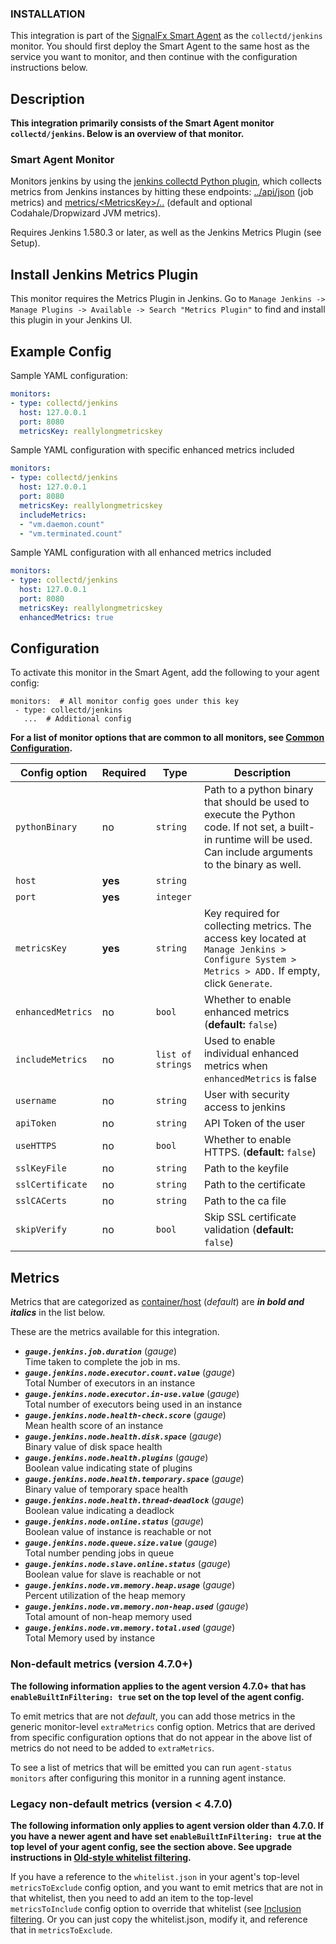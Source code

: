 
<!--- Generated by to-integrations-repo script in Smart Agent repo, DO NOT MODIFY HERE --->

### INSTALLATION

This integration is part of the [SignalFx Smart Agent](https://github.com/signalfx/integrations/tree/master/signalfx-agent)[](sfx_link:signalfx-agent)
as the `collectd/jenkins` monitor. You should first deploy the Smart Agent to the
same host as the service you want to monitor, and then continue with the
configuration instructions below.

<!--- GENERATED BY (This comment exists for maintaining compatibility with to-product-docs) --->

## Description

**This integration primarily consists of the Smart Agent monitor `collectd/jenkins`.
Below is an overview of that monitor.**

### Smart Agent Monitor


Monitors jenkins by using the
[jenkins collectd Python
plugin](https://github.com/signalfx/collectd-jenkins), which collects
metrics from Jenkins instances by hitting these endpoints:
[../api/json](https://wiki.jenkins.io/display/jenkins/remote+access+api)
(job metrics)  and
[metrics/&lt;MetricsKey&gt;/..](https://wiki.jenkins.io/display/JENKINS/Metrics+Plugin)
(default and optional Codahale/Dropwizard JVM metrics).

Requires Jenkins 1.580.3 or later, as well as the Jenkins Metrics Plugin (see Setup).

<!--- SETUP --->
## Install Jenkins Metrics Plugin
This monitor requires the Metrics Plugin in Jenkins. Go to `Manage Jenkins -> Manage Plugins -> Available -> Search "Metrics Plugin"`
to find and install this plugin in your Jenkins UI.


<!--- SETUP --->
## Example Config

Sample YAML configuration:

```yaml
monitors:
- type: collectd/jenkins
  host: 127.0.0.1
  port: 8080
  metricsKey: reallylongmetricskey
```

Sample YAML configuration with specific enhanced metrics included

```yaml
monitors:
- type: collectd/jenkins
  host: 127.0.0.1
  port: 8080
  metricsKey: reallylongmetricskey
  includeMetrics:
  - "vm.daemon.count"
  - "vm.terminated.count"
```

Sample YAML configuration with all enhanced metrics included

```yaml
monitors:
- type: collectd/jenkins
  host: 127.0.0.1
  port: 8080
  metricsKey: reallylongmetricskey
  enhancedMetrics: true
```


## Configuration

To activate this monitor in the Smart Agent, add the following to your
agent config:

```
monitors:  # All monitor config goes under this key
 - type: collectd/jenkins
   ...  # Additional config
```

**For a list of monitor options that are common to all monitors, see [Common
Configuration](https://github.com/signalfx/signalfx-agent/tree/master/docs/monitors/../monitor-config.md#common-configuration).**


| Config option | Required | Type | Description |
| --- | --- | --- | --- |
| `pythonBinary` | no | `string` | Path to a python binary that should be used to execute the Python code. If not set, a built-in runtime will be used.  Can include arguments to the binary as well. |
| `host` | **yes** | `string` |  |
| `port` | **yes** | `integer` |  |
| `metricsKey` | **yes** | `string` | Key required for collecting metrics.  The access key located at `Manage Jenkins > Configure System > Metrics > ADD.` If empty, click `Generate`. |
| `enhancedMetrics` | no | `bool` | Whether to enable enhanced metrics (**default:** `false`) |
| `includeMetrics` | no | `list of strings` | Used to enable individual enhanced metrics when `enhancedMetrics` is false |
| `username` | no | `string` | User with security access to jenkins |
| `apiToken` | no | `string` | API Token of the user |
| `useHTTPS` | no | `bool` | Whether to enable HTTPS. (**default:** `false`) |
| `sslKeyFile` | no | `string` | Path to the keyfile |
| `sslCertificate` | no | `string` | Path to the certificate |
| `sslCACerts` | no | `string` | Path to the ca file |
| `skipVerify` | no | `bool` | Skip SSL certificate validation (**default:** `false`) |


## Metrics

Metrics that are categorized as
[container/host](https://docs.signalfx.com/en/latest/admin-guide/usage.html#about-custom-bundled-and-high-resolution-metrics)
(*default*) are ***in bold and italics*** in the list below.

These are the metrics available for this integration.

 - ***`gauge.jenkins.job.duration`*** (*gauge*)<br>    Time taken to complete the job in ms.
 - ***`gauge.jenkins.node.executor.count.value`*** (*gauge*)<br>    Total Number of executors in an instance
 - ***`gauge.jenkins.node.executor.in-use.value`*** (*gauge*)<br>    Total number of executors being used in an instance
 - ***`gauge.jenkins.node.health-check.score`*** (*gauge*)<br>    Mean health score of an instance
 - ***`gauge.jenkins.node.health.disk.space`*** (*gauge*)<br>    Binary value of disk space health
 - ***`gauge.jenkins.node.health.plugins`*** (*gauge*)<br>    Boolean value indicating state of plugins
 - ***`gauge.jenkins.node.health.temporary.space`*** (*gauge*)<br>    Binary value of temporary space health
 - ***`gauge.jenkins.node.health.thread-deadlock`*** (*gauge*)<br>    Boolean value indicating a deadlock
 - ***`gauge.jenkins.node.online.status`*** (*gauge*)<br>    Boolean value of instance is reachable or not
 - ***`gauge.jenkins.node.queue.size.value`*** (*gauge*)<br>    Total number pending jobs in queue
 - ***`gauge.jenkins.node.slave.online.status`*** (*gauge*)<br>    Boolean value for slave is reachable or not
 - ***`gauge.jenkins.node.vm.memory.heap.usage`*** (*gauge*)<br>    Percent utilization of the heap memory
 - ***`gauge.jenkins.node.vm.memory.non-heap.used`*** (*gauge*)<br>    Total amount of non-heap memory used
 - ***`gauge.jenkins.node.vm.memory.total.used`*** (*gauge*)<br>    Total Memory used by instance

### Non-default metrics (version 4.7.0+)

**The following information applies to the agent version 4.7.0+ that has
`enableBuiltInFiltering: true` set on the top level of the agent config.**

To emit metrics that are not _default_, you can add those metrics in the
generic monitor-level `extraMetrics` config option.  Metrics that are derived
from specific configuration options that do not appear in the above list of
metrics do not need to be added to `extraMetrics`.

To see a list of metrics that will be emitted you can run `agent-status
monitors` after configuring this monitor in a running agent instance.

### Legacy non-default metrics (version < 4.7.0)

**The following information only applies to agent version older than 4.7.0. If
you have a newer agent and have set `enableBuiltInFiltering: true` at the top
level of your agent config, see the section above. See upgrade instructions in
[Old-style whitelist filtering](https://github.com/signalfx/signalfx-agent/tree/master/docs/monitors/../legacy-filtering.md#old-style-whitelist-filtering).**

If you have a reference to the `whitelist.json` in your agent's top-level
`metricsToExclude` config option, and you want to emit metrics that are not in
that whitelist, then you need to add an item to the top-level
`metricsToInclude` config option to override that whitelist (see [Inclusion
filtering](https://github.com/signalfx/signalfx-agent/tree/master/docs/monitors/../legacy-filtering.md#inclusion-filtering).  Or you can just
copy the whitelist.json, modify it, and reference that in `metricsToExclude`.

